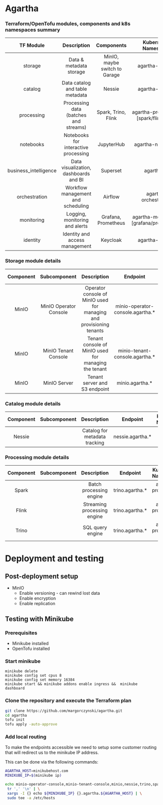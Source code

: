 # Agartha

### Terraform/OpenTofu modules, components and k8s namespaces summary
|TF Module|Description|Components|Kubernetes Namespace|
|:-:|:-:|:-:|:-:|
|storage | Data & metadata storage | MinIO, maybe switch to Garage|agartha-storage|
|catalog | Data catalog and table metadata | Nessie|agartha-catalog|
|processing | Processing data (batches and streams) | Spark, Trino, Flink|agartha-processing-[spark/flink/trino]|
|notebooks| Notebooks for interactive processing | JupyterHub|agartha-notebooks|
|business_intelligence| Data visualization, dashboards and BI| Superset|agartha-bi|
|orchestration| Workflow management and scheduling| Airflow|agartha-orchestration|
|monitoring| Logging, monitoring and alerts |Grafana, Prometheus|agartha-monitoring-[grafana/prometheus]|
|identity| Identity and access management |Keycloak| agartha-identity|

### Storage module details
|Component|Subcomponent|Description|Endpoint|Kubernetes Namespace|
|:-:|:-:|:-:|:-:|:-:|
|MinIO|MinIO Operator Console|Operator console of MinIO used for managing and provisioning tenants|minio-operator-console.agartha.*|agartha-storage|
|MinIO|MinIO Tenant Console|Tenant console of MinIO used for managing the tenant|minio-tenant-console.agartha.*|agartha-storage|
|MinIO|MinIO Server|Tenant server and S3 endpoint|minio.agartha.*|agartha-storage|

### Catalog module details
|Component|Subcomponent|Description|Endpoint|Kubernetes Namespace|
|:-:|:-:|:-:|:-:|:-:|
|Nessie||Catalog for metadata tracking|nessie.agartha.*|agartha-catalog|

### Processing module details
|Component|Subcomponent|Description|Endpoint|Kubernetes Namespace|
|:-:|:-:|:-:|:-:|:-:|
|Spark||Batch processing engine|trino.agartha.*|agartha-processing-spark|
|Flink||Streaming processing engine|trino.agartha.*|agartha-processing-flink|
|Trino||SQL query engine|trino.agartha.*|agartha-processing-trino|

# Deployment and testing

## Post-deployment setup

* MinIO
    * Enable versioning - can rewind lost data
    * Enable encryption
    * Enable replication

## Testing with Minikube

### Prerequisites

* Minikube installed
* OpenTofu installed

### Start minikube

```
minikube delete
minikube config set cpus 8
minikube config set memory 16384
minikube start && minikube addons enable ingress &&  minikube dashboard
```

### Clone the repository and execute the Terraform plan
```bash
git clone https://github.com/margorczynski/agartha.git
cd agartha
tofu init
tofu apply -auto-approve
```

### Add local routing
To make the endpoints accessible we need to setup some customer routing that will redirect us to the minikube IP address. 

This can be done via the following commands:
```bash
AGARTHA_HOST=minikubehost.com
MINIKUBE_IP=$(minikube ip)

echo minio-operator-console,minio-tenant-console,minio,nessie,trino,spark,flink,superset | \
 tr ',' '\n' | \
 xargs -I {} echo ${MINIKUBE_IP} {}.agartha.${AGARTHA_HOST} | \
 sudo tee -a /etc/hosts
```
